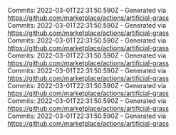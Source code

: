 Commits: 2022-03-01T22:31:50.590Z - Generated via https://github.com/marketplace/actions/artificial-grass
<br>
Commits: 2022-03-01T22:31:50.590Z - Generated via https://github.com/marketplace/actions/artificial-grass
<br>
Commits: 2022-03-01T22:31:50.590Z - Generated via https://github.com/marketplace/actions/artificial-grass
<br>
Commits: 2022-03-01T22:31:50.590Z - Generated via https://github.com/marketplace/actions/artificial-grass
<br>
Commits: 2022-03-01T22:31:50.590Z - Generated via https://github.com/marketplace/actions/artificial-grass
<br>
Commits: 2022-03-01T22:31:50.590Z - Generated via https://github.com/marketplace/actions/artificial-grass
<br>
Commits: 2022-03-01T22:31:50.590Z - Generated via https://github.com/marketplace/actions/artificial-grass
<br>
Commits: 2022-03-01T22:31:50.590Z - Generated via https://github.com/marketplace/actions/artificial-grass
<br>
